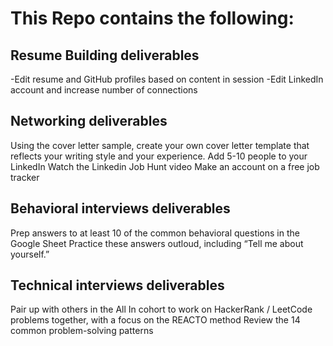 # This Repo contains the following:

## Resume Building deliverables 
-Edit resume and GitHub profiles based on content in session
-Edit LinkedIn account and increase number of connections

## Networking deliverables 
Using the cover letter sample, create your own cover letter template that reflects your writing style and your experience. 
Add 5-10 people to your LinkedIn
Watch the Linkedin Job Hunt video
Make an account on a free job tracker

## Behavioral interviews deliverables 
Prep answers to at least 10 of the common behavioral questions in the Google Sheet
Practice these answers outloud, including “Tell me about yourself.”

## Technical interviews deliverables 
Pair up with others in the All In cohort to work on HackerRank / LeetCode problems together, with a focus on the REACTO method
Review the 14 common problem-solving patterns

